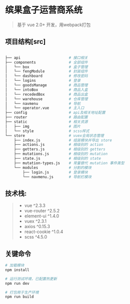 # 缤果盒子运营商系统

> 基于 vue 2.0+ 开发，用webpack打包

## 项目结构[src]

``` bash

├── api                      # 接口相关
├── components               # 全部组件
│   └── box					 # 盒子管理
│   └── fengModule           # 封装组件
│   └── dashboard            # 修改密码
│   └── logins               # 登录
│   └── goodsManage          # 商品管理
│   └── intoBox            	 # 商品入盒
│   └── recededBox           # 商品出盒
│   └── warehouse            # 仓库管理
│   └── navmenu              # 导航
│   └── operator.vue         # 主入口
├── config                   # api及相关地址配置
├── router                   # 路由配置
├── static                   # 相关资源
│   ├── img                  # 图片
│   └── style                # scss样式
└── store                    # vuex全局状态管理
    ├── index.js             # 组装模块并导出 store
    ├── actions.js           # 根级别的 action
    ├── getters.js           # 根级别的 getters
    ├── mutations.js         # 根级别的 mutation
    ├── state.js             # 根级别的 state
    ├── mutation-types.js    # 常量替代 mutation 事件类型
    └── modules              # 分割的模块
        ├── login.js         # 登录模块
        └── navmenu.js       # 导航栏模块

```

## 技术栈:
> * vue ^2.3.3
> * vue-router ^2.5.2
> * element-ui ^1.4.0
> * vuex ^2.3.1
> * axios ^0.15.3
> * react-cookie ^1.0.4
> * scss ^4.5.0

## 关键命令

``` bash
# 加载模块
npm install

# 运行测试环境，已配置热更新
npm run dev

# 打包用于生产环境
npm run build
```
